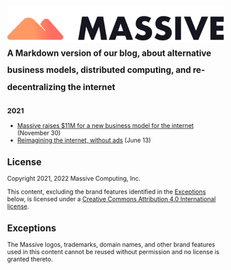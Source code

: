 # ![Massive](massive.png)<br><sub><sup>A Markdown version of our blog, about alternative business models, distributed computing, and re-decentralizing the internet

### 2021

*  [Massive raises $11M for a new business model for the internet](massive-raises-11m) (November 30)
*  [Reimagining the internet, without ads](internet-without-ads) (June 13)

## License

Copyright 2021, 2022 Massive Computing, Inc.

This content, excluding the brand features identified in the [Exceptions](#exceptions) below, is
licensed under a
[Creative Commons Attribution 4.0 International license](https://creativecommons.org/licenses/by/4.0/).

## Exceptions

The Massive logos, trademarks, domain names, and other brand features used in this content cannot be
reused without permission and no license is granted thereto.
